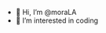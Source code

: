 - 👋 Hi, I’m @moraLA
- 👀 I’m interested in coding

<!---
moraLA/moraLA is a ✨ special ✨ repository because its `README.md` (this file) appears on your GitHub profile.
You can click the Preview link to take a look at your changes.
--->
